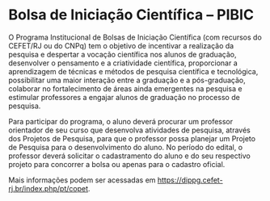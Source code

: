 # Bolsa de Iniciação Científica – PIBIC

O Programa Institucional de Bolsas de Iniciação Científica (com recursos do CEFET/RJ ou do CNPq) tem o objetivo de incentivar a realização da pesquisa e despertar a vocação científica nos alunos de graduação, desenvolver o pensamento e a criatividade científica, proporcionar a aprendizagem de técnicas e métodos de pesquisa científica e tecnológica, possibilitar uma maior interação entre a graduação e a pós-graduação, colaborar no fortalecimento de áreas ainda emergentes na pesquisa e estimular professores a engajar alunos de graduação no processo de pesquisa.

Para participar do programa, o aluno deverá procurar um professor orientador de seu curso que desenvolva atividades de pesquisa, através dos Projetos de Pesquisa, para que o professor possa planejar um Projeto de Pesquisa para o desenvolvimento do aluno. No período do edital, o professor deverá solicitar o cadastramento do aluno e do seu respectivo projeto para concorrer a bolsa ou apenas para o cadastro oficial.

Mais informações podem ser acessadas em https://dippg.cefet-rj.br/index.php/pt/copet.
